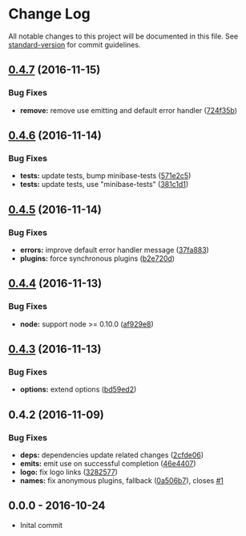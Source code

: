 # Change Log

All notable changes to this project will be documented in this file. See [standard-version](https://github.com/conventional-changelog/standard-version) for commit guidelines.

<a name="0.4.7"></a>
## [0.4.7](https://github.com/node-minibase/minibase/compare/v0.4.6...v0.4.7) (2016-11-15)


### Bug Fixes

* **remove:** remove use emitting and default error handler ([724f35b](https://github.com/node-minibase/minibase/commit/724f35b))



<a name="0.4.6"></a>
## [0.4.6](https://github.com/node-minibase/minibase/compare/v0.4.5...v0.4.6) (2016-11-14)


### Bug Fixes

* **tests:** update tests, bump minibase-tests ([571e2c5](https://github.com/node-minibase/minibase/commit/571e2c5))
* **tests:** update tests, use "minibase-tests" ([381c1d1](https://github.com/node-minibase/minibase/commit/381c1d1))



<a name="0.4.5"></a>
## [0.4.5](https://github.com/node-minibase/minibase/compare/v0.4.4...v0.4.5) (2016-11-14)


### Bug Fixes

* **errors:** improve default error handler message ([37fa883](https://github.com/node-minibase/minibase/commit/37fa883))
* **plugins:** force synchronous plugins ([b2e720d](https://github.com/node-minibase/minibase/commit/b2e720d))



<a name="0.4.4"></a>
## [0.4.4](https://github.com/node-minibase/minibase/compare/v0.4.3...v0.4.4) (2016-11-13)


### Bug Fixes

* **node:** support node >= 0.10.0 ([af929e8](https://github.com/node-minibase/minibase/commit/af929e8))



<a name="0.4.3"></a>
## [0.4.3](https://github.com/node-minibase/minibase/compare/v0.4.2...v0.4.3) (2016-11-13)


### Bug Fixes

* **options:** extend options ([bd59ed2](https://github.com/node-minibase/minibase/commit/bd59ed2))



<a name="0.4.2"></a>
## 0.4.2 (2016-11-09)


### Bug Fixes

* **deps:** dependencies update related changes ([2cfde06](https://github.com/node-minibase/minibase/commit/2cfde06))
* **emits:** emit use on successful completion ([46e4407](https://github.com/node-minibase/minibase/commit/46e4407))
* **logo:** fix logo links ([3282577](https://github.com/node-minibase/minibase/commit/3282577))
* **names:** fix anonymous plugins, fallback ([0a506b7](https://github.com/node-minibase/minibase/commit/0a506b7)), closes [#1](https://github.com/node-minibase/minibase/issues/1)





## 0.0.0 - 2016-10-24
- Inital commit